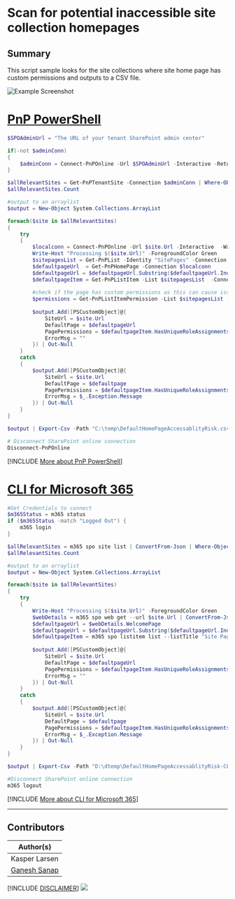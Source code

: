 

# Scan for potential inaccessible site collection homepages

## Summary

This script sample looks for the site collections where site home page has custom permissions and outputs to a CSV file.

![Example Screenshot](assets/example.png)

# [PnP PowerShell](#tab/pnpps)

```powershell
$SPOAdminUrl = "The URL of your tenant SharePoint admin center"

if(-not $adminConn)
{
    $adminConn = Connect-PnPOnline -Url $SPOAdminUrl -Interactive -ReturnConnection
}

$allRelevantSites = Get-PnPTenantSite -Connection $adminConn | Where-Object { $_.Template -like "STS#3" } #or similar filter as per your requirement
$allRelevantSites.Count

#output to an arraylist
$output = New-Object System.Collections.ArrayList

foreach($site in $allRelevantSites)
{
    try
    {
        $localconn = Connect-PnPOnline -Url $site.Url -Interactive  -WarningAction SilentlyContinue -ErrorAction Stop -ReturnConnection
        Write-Host "Processing $($site.Url)" -ForegroundColor Green
        $sitepagesList = Get-PnPList -Identity "SitePages" -Connection $localconn
        $defaultpageUrl  = Get-PnPHomePage -Connection $localconn
        $defaultpageUrl = $defaultpageUrl.Substring($defaultpageUrl.IndexOf("/")+1)
        $defaultpageItem = Get-PnPListItem -List $sitepagesList  -Connection $localconn | Where-Object { $_.FieldValues.FileLeafRef -eq $defaultpageUrl }
        
        #check if the page has custom permissions as this can cause issues
        $permissions = Get-PnPListItemPermission -List $sitepagesList -Identity $defaultpageItem -Connection $localconn
        
        $output.Add([PSCustomObject]@{
            SiteUrl = $site.Url
            DefaultPage = $defaultpageUrl
            PagePermissions = $defaultpageItem.HasUniqueRoleAssignments
            ErrorMsg = ""
        }) | Out-Null
    }
    catch
    {
        $output.Add([PSCustomObject]@{
            SiteUrl = $site.Url
            DefaultPage = $defaultpage
            PagePermissions = $defaultpageItem.HasUniqueRoleAssignments
            ErrorMsg = $_.Exception.Message
        }) | Out-Null
    }
}

$output | Export-Csv -Path "C:\temp\DefaultHomePageAccessablityRisk.csv" -NoTypeInformation -Force -Encoding utf8BOM -Delimiter "|"

# Disconnect SharePoint online connection
Disconnect-PnPOnline
```

[!INCLUDE [More about PnP PowerShell](../../docfx/includes/MORE-PNPPS.md)]

# [CLI for Microsoft 365](#tab/cli-m365-ps)

```powershell
#Get Credentials to connect
$m365Status = m365 status
if ($m365Status -match "Logged Out") {
    m365 login
}

$allRelevantSites = m365 spo site list | ConvertFrom-Json | Where-Object { $_.Template -like "STS#3" } #or similar filter as per your requirement
$allRelevantSites.Count

#output to an arraylist
$output = New-Object System.Collections.ArrayList

foreach($site in $allRelevantSites)
{
    try
    {
        Write-Host "Processing $($site.Url)" -ForegroundColor Green
        $webDetails = m365 spo web get --url $site.Url | ConvertFrom-Json
		$defaultpageUrl = $webDetails.WelcomePage
        $defaultpageUrl = $defaultpageUrl.Substring($defaultpageUrl.IndexOf("/")+1)
		$defaultpageItem = m365 spo listitem list --listTitle "Site Pages" --webUrl $site.Url --fields "ID,HasUniqueRoleAssignments,FileLeafRef" --filter "FileLeafRef eq '$($defaultpageUrl)'" | ConvertFrom-Json
		
        $output.Add([PSCustomObject]@{
            SiteUrl = $site.Url
            DefaultPage = $defaultpageUrl
            PagePermissions = $defaultpageItem.HasUniqueRoleAssignments
            ErrorMsg = ""
        }) | Out-Null
    }
    catch
    {
        $output.Add([PSCustomObject]@{
            SiteUrl = $site.Url
            DefaultPage = $defaultpage
            PagePermissions = $defaultpageItem.HasUniqueRoleAssignments
            ErrorMsg = $_.Exception.Message
        }) | Out-Null
    }
}

$output | Export-Csv -Path "D:\dtemp\DefaultHomePageAccessablityRisk-CLI.csv" -NoTypeInformation -Force -Encoding utf8BOM -Delimiter "|"

#Disconnect SharePoint online connection
m365 logout
```

[!INCLUDE [More about CLI for Microsoft 365](../../docfx/includes/MORE-CLIM365.md)]

***

## Contributors

| Author(s) |
|-----------|
| Kasper Larsen |
| [Ganesh Sanap](https://ganeshsanapblogs.wordpress.com/) |

[!INCLUDE [DISCLAIMER](../../docfx/includes/DISCLAIMER.md)]
<img src="https://m365-visitor-stats.azurewebsites.net/script-samples/scripts/spo-check-unaccessable-homepages" aria-hidden="true" />

